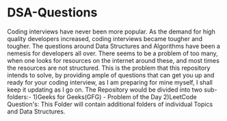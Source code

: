 # DSA-Questions
Coding interviews have never been more popular. As the demand for high quality developers increased, coding interviews became tougher and tougher. The questions around Data Structures and Algorithms have been a nemesis for developers all over. There seems to be a problem of too many, when one looks for resources on the internet around these, and most times the resources are not structured. This is the problem that this repository intends to solve, by providing ample of questions that can get you up and ready for your coding interview, as I am preparing for mine myself, I shall keep it updating as I go on.
The Repository would be divided into two sub-folders:-
1)Geeks for Geeks(GFG) - Problem of the Day 
2)LeetCode Question's: This Folder will contain additional folders of individual Topics and Data Structures.                  
